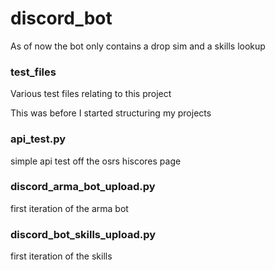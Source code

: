 # discord_bot
As of now the bot only contains a drop sim and a skills lookup

### test_files
Various test files relating to this project

This was before I started structuring my projects

### api_test.py
simple api test off the osrs hiscores page

### discord_arma_bot_upload.py
first iteration of the arma bot

### discord_bot_skills_upload.py
first iteration of the skills

